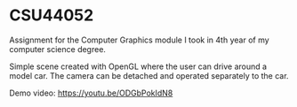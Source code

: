 # CSU44052
Assignment for the Computer Graphics module I took in 4th year of my computer science degree. 

Simple scene created with OpenGL where the user can drive around a model car. The camera can be detached and operated separately to the car.

Demo video: https://youtu.be/ODGbPokIdN8
